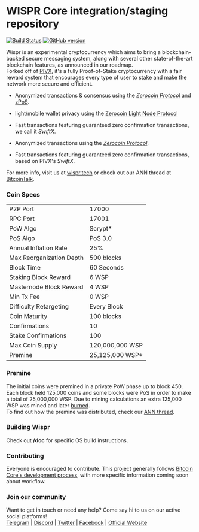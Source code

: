 WISPR Core integration/staging repository
=====================================

[![Build Status](https://travis-ci.org/WisprProject/core.svg?branch=master)](https://travis-ci.org/WisprProject/core) [![GitHub version](https://badge.fury.io/gh/WisprProject%2Fcore.svg)](https://badge.fury.io/gh/WisprProject%2core)

Wispr is an experimental cryptocurrency which aims to bring a blockchain-backed secure messaging system, along with several other state-of-the-art blockchain features, as announced in our roadmap.<br>
Forked off of [PIVX](https://github.com/PIVX-Project/PIVX), it's a fully Proof-of-Stake cryptocurrency with a fair reward system that encourages every type of user to stake and make the network more secure and efficient.
- Anonymized transactions & consensus using the [_Zerocoin Protocol_](http://www.wispr.org/zpiv) and [zPoS](https://wispr.org/zpos/).
- light/mobile wallet privacy using the [Zerocoin Light Node Protocol](https://wispr.org/wp-content/uploads/2018/11/Zerocoin_Light_Node_Protocol.pdf)
- Fast transactions featuring guaranteed zero confirmation transactions, we call it _SwiftX_.

- Anonymized transactions using the [_Zerocoin Protocol_](https://en.wikipedia.org/wiki/Zerocoin_protocol).
- Fast transactions featuring guaranteed zero confirmation transactions, based on PIVX's _SwiftX_.

For more info, visit us at [wispr.tech](http://wispr.tech) or check out our ANN thread at [BitcoinTalk](https://bitcointalk.org/index.php?topic=4481839).

### Coin Specs

<table>
<tr><td>P2P Port</td><td>17000</td></tr>
<tr><td>RPC Port</td><td>17001</td></tr>
<tr><td>PoW Algo</td><td>Scrypt*</td></tr>
<tr><td>PoS Algo</td><td>PoS 3.0</td></tr>
<tr><td>Annual Inflation Rate</td><td>25%</td></tr>
<tr><td>Max Reorganization Depth</td><td>500 blocks</td></tr>
<tr><td>Block Time</td><td>60 Seconds</td></tr>
<tr><td>Staking Block Reward</td><td>6 WSP</td></tr>
<tr><td>Masternode Block Reward</td><td>4 WSP</td></tr>
<tr><td>Min Tx Fee</td><td>0 WSP</td></tr>
<tr><td>Difficulty Retargeting</td><td>Every Block</td></tr>
<tr><td>Coin Maturity</td><td>100 blocks</td></tr>
<tr><td>Confirmations</td><td>10</td></tr>
<tr><td>Stake Confirmations</td><td>100</td></tr>
<tr><td>Max Coin Supply</td><td>120,000,000 WSP</td></tr>
<tr><td>Premine</td><td>25,125,000 WSP*</td></tr>
</table>

### Premine
The initial coins were premined in a private PoW phase up to block 450. Each block held 125,000 coins and some blocks were PoS in order to make a total of 25,000,000 WSP. Due to mining calculations an extra 125,000 WSP was mined and later [burned](https://explorer.wispr.tech/tx/ccabff166654a078da5cda2aa758e1f801f14e8886c8b2fcc9e2d32126755fb9).<br>
To find out how the premine was distributed, check our [ANN thread](https://bitcointalk.org/index.php?topic=2561885).

### Building Wispr
Check out <b>/doc</b> for specific OS build instructions.

### Contributing
Everyone is encouraged to contribute. This project generally follows [Bitcoin Core's development process](https://github.com/bitcoin/bitcoin/blob/master/CONTRIBUTING.md), with more specific information coming soon about workflow.

### Join our community
Want to get in touch or need any help? Come say hi to us on our active social platforms!<br>
[Telegram](https://t.me/wisprchat) | [Discord](https://discord.gg/c7dvEXt) | [Twitter](http://twitter.com/WisprTech/) | [Facebook](https://facebook.com/WisprTech) | [Official Website](https://wispr.tech/)
